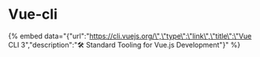 # Vue-cli

{% embed data="{\"url\":\"https://cli.vuejs.org/\",\"type\":\"link\",\"title\":\"Vue CLI 3\",\"description\":\"🛠️ Standard Tooling for Vue.js Development\"}" %}

